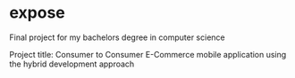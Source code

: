 # expose
Final project for my bachelors degree in computer science

Project title: Consumer to Consumer E-Commerce mobile application using the hybrid development approach


